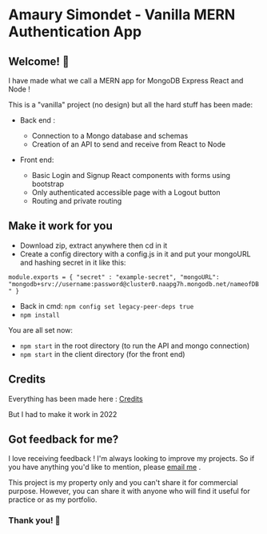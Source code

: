 # Amaury Simondet - Vanilla MERN Authentication App

## Welcome! 👋

I have made what we call a MERN app for MongoDB Express React and Node ! 

This is a "vanilla" project (no design) but all the hard stuff has been made:
- Back end : 
  - Connection to a Mongo database and schemas
  - Creation of an API to send and receive from React to Node


- Front end:
  - Basic Login and Signup React components with forms using bootstrap
  - Only authenticated accessible page with a Logout button
  - Routing and private routing

## Make it work for you
- Download zip, extract anywhere then cd in it
- Create a config directory with a config.js in it and put your mongoURL and hashing secret in it like this:

`
module.exports = {
    "secret" : "example-secret",
    "mongoURL": "mongodb+srv://username:password@cluster0.naapg7h.mongodb.net/nameofDB"
}
`
- Back in cmd: `npm config set legacy-peer-deps true`
- `npm install`

You are all set now:
- `npm start` in the root directory (to run the API and mongo connection)
- `npm start` in the client directory (for the front end)

## Credits
Everything has been made here : [Credits](https://axel-marciano.medium.com/votre-premi%C3%A8re-application-en-react-node-express-mongodb-5ab0dc531091)

But I had to make it work in 2022

## Got feedback for me?

I love receiving feedback ! I'm always looking to improve my projects. So if you have anything you'd like to mention, please [email me](mailto:amaury.simondet@hotmail.com "email") .

This project is my property only and you can't share it for commercial purpose. However, you can share it with anyone who will find it useful for practice or as my portfolio.

### Thank you! 🚀